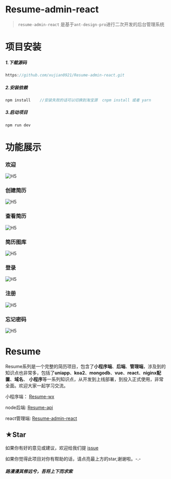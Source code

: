 # Resume-admin-react

>  `resume-admin-react` 是基于`ant-design-pro`进行二次开发的后台管理系统

# 项目安装

##### 1.下载源码

```js
https://github.com/xujian0921/Resume-admin-react.git
```

##### 2.安装依赖

```js
npm install    //安装失败的话可以切换到淘宝源  cnpm install 或者 yarn
```

##### 3.启动项目

```js
npm run dev
```



# 功能展示

### 欢迎

![H5](https://opensource-photo.oss-cn-shanghai.aliyuncs.com/Resume/welcome.jpg )

### 创建简历

![H5](https://opensource-photo.oss-cn-shanghai.aliyuncs.com/Resume/creat.png)

### 查看简历

![H5]( https://opensource-photo.oss-cn-shanghai.aliyuncs.com/Resume/check.png )

### 简历图库

![H5](https://opensource-photo.oss-cn-shanghai.aliyuncs.com/Resume/upload.png )

### 登录

![H5]( https://opensource-photo.oss-cn-shanghai.aliyuncs.com/Resume/login-admin.png )

### 注册

![H5](https://opensource-photo.oss-cn-shanghai.aliyuncs.com/Resume/register-admin.png )

### 忘记密码

![H5](https://opensource-photo.oss-cn-shanghai.aliyuncs.com/Resume/fogetpassword-admin.png )

# Resume

Resume系列是一个完整的简历项目，包含了**小程序端**、**后端**、**管理端**，涉及到的知识点也非常多，包括了**uniapp**、**koa2**、**mongodb**、**vue**、**react**、**niginx配置**、**域名**、 **小程序**等一系列知识点，从开发到上线部署，到投入正式使用，非常全面。欢迎大家一起学习交流。

小程序端： [Resume-wx](https://github.com/xujian0921/Resume-wx/issues)

node后端:  [Resume-api](https://github.com/xujian0921/Resume-api)

react管理端: [Resume-admin-react](https://github.com/xujian0921/Resume-admin-react)



## ★Star

如果你有好的意见或建议，欢迎给我们提 [issue](https://github.com/xujian0921/Resume-admin-react/issues) 

如果你觉得此项目对你有帮助的话，请点亮最上方的star,谢谢啦。-.-

 ##### 路漫漫其修远兮，吾将上下而求索 